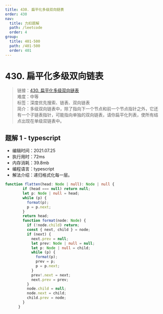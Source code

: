 ```yaml
---
title: 430. 扁平化多级双向链表
order: 430
nav:
  title: 力扣题解
  path: /leetcode
  order: 4
group:
  title: 401-500
  path: /401-500
  order: 401
---
```


# 430. 扁平化多级双向链表
    
> 链接：[430. 扁平化多级双向链表](https://leetcode-cn.com/problems/flatten-a-multilevel-doubly-linked-list/)  
> 难度：中等  
> 标签：深度优先搜索、链表、双向链表  
> 简介：多级双向链表中，除了指向下一个节点和前一个节点指针之外，它还有一个子链表指针，可能指向单独的双向链表，请你扁平化列表，使所有结点出现在单级双链表中。
      
## 题解 1 - typescript
- 编辑时间：2021.07.25
- 执行用时：72ms
- 内存消耗：39.8mb
- 编程语言：typescript
- 解法介绍：递归格式化每一层。
```typescript
function flatten(head: Node | null): Node | null {
        if (head === null) return null;
        let p: Node | null = head;
        while (p) {
          format(p);
          p = p.next;
        }
        return head;
        function format(node: Node) {
          if (!node.child) return;
          const { next, child } = node;
          if (next) {
            next.prev = null;
            let prev: Node | null = null;
            let p: Node | null = child;
            while (p) {
              format(p);
              prev = p;
              p = p.next;
            }
            prev!.next = next;
            next.prev = prev;
          }
          node.child = null;
          node.next = child;
          child.prev = node;
        }
      }
```

      